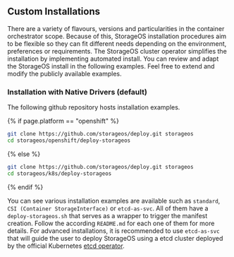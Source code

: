 ## Custom Installations

There are a variety of flavours, versions and particularities in the container
orchestrator scope. Because of this, StorageOS installation procedures aim to
be flexible so they can fit different needs depending on the environment,
preferences or requirements. The StorageOS cluster operator simplifies the installation
by implementing automated install. You can review and adapt the StorageOS install
in the following examples. Feel free to extend and modify the publicly available
examples.

### Installation with Native Drivers (default)

The following github repository hosts installation examples.

{% if page.platform == "openshift" %}
```bash
git clone https://github.com/storageos/deploy.git storageos
cd storageos/openshift/deploy-storageos
```
{% else %}
```bash
git clone https://github.com/storageos/deploy.git storageos
cd storageos/k8s/deploy-storageos
```
{% endif %}

You can see various installation examples are available such as `standard`, 
`CSI (Container StorageInterface)` or `etcd-as-svc`. All of them have a
`deploy-storageos.sh` that serves as a wrapper to trigger the manifest
creation. Follow the according `README.md` for each one of them for more
details. For advanced installations, it is recommended to use `etcd-as-svc`
that will guide the user to deploy StorageOS using a etcd cluster deployed by
the official Kubernetes [etcd operator](https://github.com/coreos/etcd-operator).

